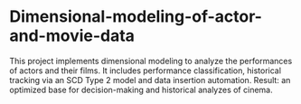 # Dimensional-modeling-of-actor-and-movie-data
This project implements dimensional modeling to analyze the performances of actors and their films. It includes performance classification, historical tracking via an SCD Type 2 model and data insertion automation. Result: an optimized base for decision-making and historical analyzes of cinema.

